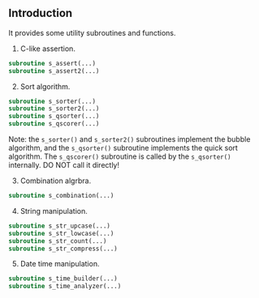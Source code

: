 ## Introduction

It provides some utility subroutines and functions.

1. C-like assertion.

```fortran
subroutine s_assert(...)
subroutine s_assert2(...)
```

2. Sort algorithm.

```fortran
subroutine s_sorter(...)
subroutine s_sorter2(...)
subroutine s_qsorter(...)
subroutine s_qscorer(...)
```

Note: the `s_sorter()` and `s_sorter2()` subroutines implement the bubble algorithm, and the `s_qsorter()` subroutine implements the quick sort algorithm. The `s_qscorer()` subroutine is called by the `s_qsorter()` internally. DO NOT call it directly!

3. Combination algrbra.

```fortran
subroutine s_combination(...)
```

4. String manipulation.

```fortran
subroutine s_str_upcase(...)
subroutine s_str_lowcase(...)
subroutine s_str_count(...)
subroutine s_str_compress(...)
```

5. Date time manipulation.

```fortran
subroutine s_time_builder(...)
subroutine s_time_analyzer(...)
```
